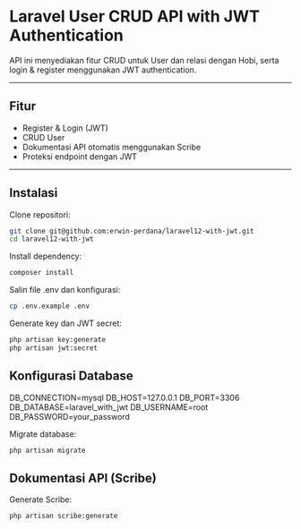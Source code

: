 # Laravel User CRUD API with JWT Authentication

API ini menyediakan fitur CRUD untuk User dan relasi dengan Hobi, serta login & register menggunakan JWT authentication.

---

## Fitur

- Register & Login (JWT)
- CRUD User
- Dokumentasi API otomatis menggunakan Scribe
- Proteksi endpoint dengan JWT

---


## Instalasi

Clone repositori:

```bash
git clone git@github.com:erwin-perdana/laravel12-with-jwt.git
cd laravel12-with-jwt
```

Install dependency:

```bash
composer install
```

Salin file .env dan konfigurasi:

```bash
cp .env.example .env
```

Generate key dan JWT secret:

```bash
php artisan key:generate
php artisan jwt:secret
```

## Konfigurasi Database

DB_CONNECTION=mysql
DB_HOST=127.0.0.1
DB_PORT=3306
DB_DATABASE=laravel_with_jwt
DB_USERNAME=root
DB_PASSWORD=your_password

Migrate database:

```bash
php artisan migrate
```

## Dokumentasi API (Scribe)

Generate Scribe:

```bash
php artisan scribe:generate
```

